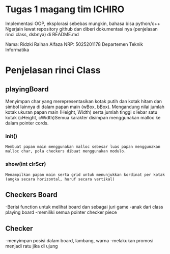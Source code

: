 # Tugas 1 magang tim ICHIRO 
Implementasi OOP, eksplorasi sebebas mungkin, bahasa bisa python/c++
Ngerjain lewat repository github dan diberi dokumentasi nya (penjelasan rinci class, dsbnya) di README.md

Nama: Ridzki Raihan Alfaza
NRP: 5025201178
Departemen Teknik Informatika

# Penjelasan rinci Class

## playingBoard
  Menyimpan char yang merepresentasikan kotak putih dan kotak hitam dan simbol lainnya di dalam papan main (wBox, bBox). Mengandung nilai jumlah kotak ukuran papan main (Height, Width) serta jumlah tinggi x lebar satu kotak (cHeight, cWidth)Semua karakter disimpan menggunakan malloc ke dalam pointer cords.
  ### init()
    Membuat papan main menggunakan malloc sebesar luas papan menggunakan malloc char, pola checkers dibuat menggunakan modulo.
  ### show(int clrScr) 
    Menampilkan papan main serta grid untuk menunjukkan kordinat per kotak (angka secara horizontal, huruf secara vertikal)
  
## Checkers Board
  -Berisi function untuk melihat board dan sebagai juri game
  -anak dari class playing board
  -memiliki semua pointer checker piece
  
## Checker
  -menyimpan posisi dalam board, lambang, warna
  -melakukan promosi menjadi ratu jika di ujung
  
